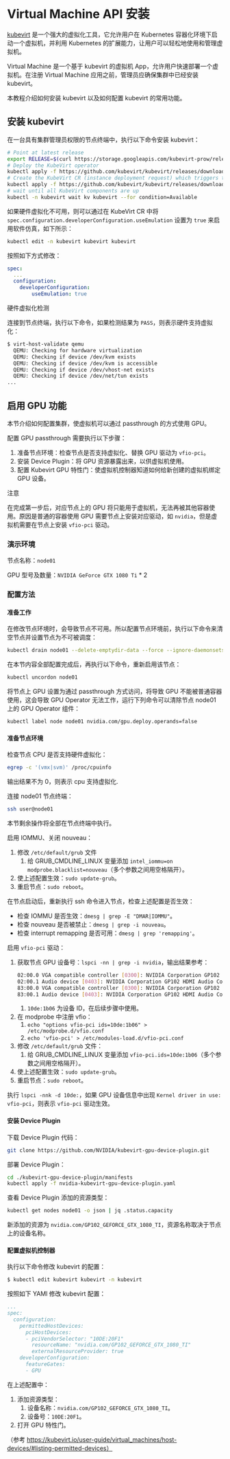 # Virtual Machine API 安装

[kubevirt](https://kubevirt.io/) 是一个强大的虚拟化工具，它允许用户在 Kubernetes 容器化环境下启动一个虚拟机，并利用 Kubernetes 的扩展能力，让用户可以轻松地使用和管理虚拟机。

Virtual Machine 是一个基于 kubevirt 的虚拟机 App，允许用户快速部署一个虚拟机。在注册 Virtual Machine 应用之前，管理员应确保集群中已经安装 kubevirt。

本教程介绍如何安装 kubevirt 以及如何配置 kubevirt 的常用功能。

## 安装 kubevirt

在一台具有集群管理员权限的节点终端中，执行以下命令安装 kubevirt：

```bash
# Point at latest release
export RELEASE=$(curl https://storage.googleapis.com/kubevirt-prow/release/kubevirt/kubevirt/stable.txt)
# Deploy the KubeVirt operator
kubectl apply -f https://github.com/kubevirt/kubevirt/releases/download/${RELEASE}/kubevirt-operator.yaml
# Create the KubeVirt CR (instance deployment request) which triggers the actual installation
kubectl apply -f https://github.com/kubevirt/kubevirt/releases/download/${RELEASE}/kubevirt-cr.yaml
# wait until all KubeVirt components are up
kubectl -n kubevirt wait kv kubevirt --for condition=Available
```

如果硬件虚拟化不可用，则可以通过在 KubeVirt CR 中将 `spec.configuration.developerConfiguration.useEmulation` 设置为 `true` 来启用软件仿真，如下所示：

```bash
kubectl edit -n kubevirt kubevirt kubevirt
```

按照如下方式修改：

```yaml
spec:
  ...
  configuration:
    developerConfiguration:
        useEmulation: true
```

<aside class="note info">
<div class="title">硬件虚拟化检测</div>

连接到节点终端，执行以下命令，如果检测结果为 `PASS`，则表示硬件支持虚拟化：

```bash
$ virt-host-validate qemu
  QEMU: Checking for hardware virtualization                                 : PASS
  QEMU: Checking if device /dev/kvm exists                                   : PASS
  QEMU: Checking if device /dev/kvm is accessible                            : PASS
  QEMU: Checking if device /dev/vhost-net exists                             : PASS
  QEMU: Checking if device /dev/net/tun exists                               : PASS
...
```

</aside>

## 启用 GPU 功能

本节介绍如何配置集群，使虚拟机可以通过 passthrough 的方式使用 GPU。 

配置 GPU passthrough 需要执行以下步骤：

1. 准备节点环境：检查节点是否支持虚拟化、替换 GPU 驱动为 `vfio-pci`。
2. 安装 Device Plugin：将 GPU 资源暴露出来，以供虚拟机使用。
3. 配置 Kubevirt GPU 特性门：使虚拟机控制器知道如何给新创建的虚拟机绑定 GPU 设备。

<aside class="note warning">
<div class="title">注意</div>

在完成第一步后，对应节点上的 GPU 将只能用于虚拟机，无法再被其他容器使用。原因是普通的容器使用 GPU 需要节点上安装对应驱动，如 `nvidia`，但是虚拟机需要在节点上安装 `vfio-pci` 驱动。

</aside>

### 演示环境

节点名称：`node01`

GPU 型号及数量：`NVIDIA GeForce GTX 1080 Ti` * 2

### 配置方法

#### 准备工作

在修改节点环境时，会导致节点不可用。所以配置节点环境前，执行以下命令来清空节点并设置节点为不可被调度：

```bash
kubectl drain node01 --delete-emptydir-data --force --ignore-daemonsets
```

在本节内容全部配置完成后，再执行以下命令，重新启用该节点：

```bash
kubectl uncordon node01
```

将节点上 GPU 设置为通过 passthrough 方式访问，将导致 GPU 不能被普通容器使用，这会导致 GPU Operator 无法工作，运行下列命令可以清除节点 node01 上的 GPU Operator 组件：

```bash
kubectl label node node01 nvidia.com/gpu.deploy.operands=false
```

#### 准备节点环境

检查节点 CPU 是否支持硬件虚拟化：

```bash
egrep -c '(vmx|svm)' /proc/cpuinfo
```

输出结果不为 0，则表示 cpu 支持虚拟化.

连接 node01 节点终端：

```bash
ssh user@node01
```

本节剩余操作将全部在节点终端中执行。

启用 IOMMU、关闭 nouveau：

1. 修改 `/etc/default/grub` 文件
    1. 给 GRUB_CMDLINE_LINUX 变量添加 `intel_iommu=on modprobe.blacklist=nouveau`（多个参数之间用空格隔开）。
2. 使上述配置生效：`sudo update-grub`。
3. 重启节点：`sudo reboot`。

在节点启动后，重新执行 ssh 命令进入节点，检查上述配置是否生效：

* 检查 IOMMU 是否生效：`dmesg | grep -E "DMAR|IOMMU"`。
* 检查 nouveau 是否被禁止：`dmesg | grep -i nouveau`。
* 检查 interrupt remapping 是否可用：`dmesg | grep 'remapping'`。

启用 `vfio-pci` 驱动：

1. 获取节点 GPU 设备号：`lspci -nn | grep -i nvidia`，输出结果参考：
    ```bash
    02:00.0 VGA compatible controller [0300]: NVIDIA Corporation GP102 [GeForce GTX 1080 Ti] [10de:1b06] (rev a1)
    02:00.1 Audio device [0403]: NVIDIA Corporation GP102 HDMI Audio Controller [10de:10ef] (rev a1)
    83:00.0 VGA compatible controller [0300]: NVIDIA Corporation GP102 [GeForce GTX 1080 Ti] [10de:1b06] (rev a1)
    83:00.1 Audio device [0403]: NVIDIA Corporation GP102 HDMI Audio Controller [10de:10ef] (rev a1)
    ```
    1. `10de:1b06` 为设备 ID，在后续步骤中使用。
2. 在 modprobe 中注册 vfio：
    1. `echo "options vfio-pci ids=10de:1b06" > /etc/modprobe.d/vfio.conf`
    2. `echo 'vfio-pci' > /etc/modules-load.d/vfio-pci.conf`
3. 修改 `/etc/default/grub` 文件：
    1. 给 GRUB_CMDLINE_LINUX 变量添加 `vfio-pci.ids=10de:1b06`（多个参数之间用空格隔开）。
4. 使上述配置生效：`sudo update-grub`。
5. 重启节点：`sudo reboot`。

执行 `lspci -nnk -d 10de:`，如果 GPU 设备信息中出现 `Kernel driver in use: vfio-pci`，则表示 `vfio-pci` 驱动生效。

#### 安装 Device Plugin

下载 Device Plugin 代码：

```bash
git clone https://github.com/NVIDIA/kubevirt-gpu-device-plugin.git
```

部署 Device Plugin：

```bash
cd ./kubevirt-gpu-device-plugin/manifests
kubectl apply -f nvidia-kubevirt-gpu-device-plugin.yaml
```

查看 Device Plugin 添加的资源类型：

```bash
kubectl get nodes node01 -o json | jq .status.capacity
```

新添加的资源为 `nvidia.com/GP102_GEFORCE_GTX_1080_TI`，资源名称取决于节点上的设备名称。

#### 配置虚拟机控制器

执行以下命令修改 kubevirt 的配置：

```bash
$ kubectl edit kubevirt kubevirt -n kubevirt
```

按照如下 YAMl 修改 kubevirt 配置：

```yaml
...
spec:
  configuration:
    permittedHostDevices:
      pciHostDevices:
      - pciVendorSelector: "10DE:20F1"
        resourceName: "nvidia.com/GP102_GEFORCE_GTX_1080_TI"
        externalResourceProvider: true
    developerConfiguration:
      featureGates:
      - GPU
```

在上述配置中：

1. 添加资源类型：
    1. 设备名称：`nvidia.com/GP102_GEFORCE_GTX_1080_TI`。
    2. 设备号：`10DE:20F1`。
2. 打开 GPU 特性门。

（参考 https://kubevirt.io/user-guide/virtual_machines/host-devices/#listing-permitted-devices）
